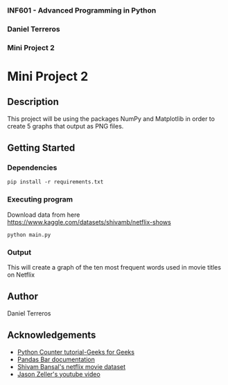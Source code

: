 ### INF601 - Advanced Programming in Python
### Daniel Terreros
### Mini Project 2

# Mini Project 2

## Description

This project will be using the packages NumPy and Matplotlib in order to create 5 graphs that output as PNG files.

## Getting Started

### Dependencies

```
pip install -r requirements.txt
```

### Executing program

Download data from here\
https://www.kaggle.com/datasets/shivamb/netflix-shows

```
python main.py
```

### Output

This will create a graph of the ten most frequent words used in movie titles on Netflix

## Author

Daniel Terreros

## Acknowledgements
* [Python Counter tutorial-Geeks for Geeks ](https://www.geeksforgeeks.org/python-counter-objects-elements/)
* [Pandas Bar documentation](https://pandas.pydata.org/docs/reference/api/pandas.DataFrame.plot.bar.html)
* [Shivam Bansal's netflix movie dataset](https://www.kaggle.com/datasets/shivamb/netflix-shows)
* [Jason Zeller's youtube video](https://www.youtube.com/watch?v=urdd8dIV97U)